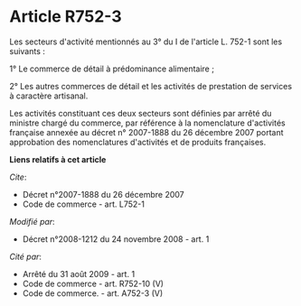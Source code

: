 # Article R752-3

Les secteurs d'activité mentionnés au 3° du I de l'article L. 752-1 sont les suivants : 

1° Le commerce de détail à prédominance alimentaire ; 

2° Les autres commerces de détail et les activités de prestation de services à caractère artisanal. 

Les activités constituant ces deux secteurs sont définies par arrêté du ministre chargé du commerce, par référence à la
nomenclature d'activités française annexée au décret n° 2007-1888 du 26 décembre 2007 portant approbation des nomenclatures
d'activités et de produits françaises.

**Liens relatifs à cet article**

_Cite_:

  - Décret n°2007-1888 du 26 décembre 2007
  - Code de commerce - art. L752-1

_Modifié par_:

  - Décret n°2008-1212 du 24 novembre 2008 - art. 1

_Cité par_:

  - Arrêté du 31 août 2009 - art. 1
  - Code de commerce - art. R752-10 (V)
  - Code de commerce. - art. A752-3 (V)
